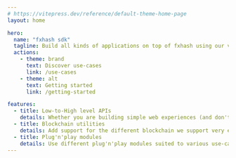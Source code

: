 ```yaml
---
# https://vitepress.dev/reference/default-theme-home-page
layout: home

hero:
  name: "fxhash sdk"
  tagline: Build all kinds of applications on top of fxhash using our versatile sdk
  actions:
    - theme: brand
      text: Discover use-cases
      link: /use-cases
    - theme: alt
      text: Getting started
      link: /getting-started

features:
  - title: Low-to-High level APIs
    details: Whether you are building simple web experiences (and don't want to think about the underlying complexity of fxhash) or building complexe and sophisticated use cases (which require access to low-level building primitives), the fxhash sdk covers you
  - title: Blockchain utilities
    details: Add support for the different blockchain we support very easily, without the inherent complexity of integrating blockchains accross your stack
  - title: Plug'n'play modules
    details: Use different plug'n'play modules suited to various use-cases to facilitate the development of your applications
---
```

